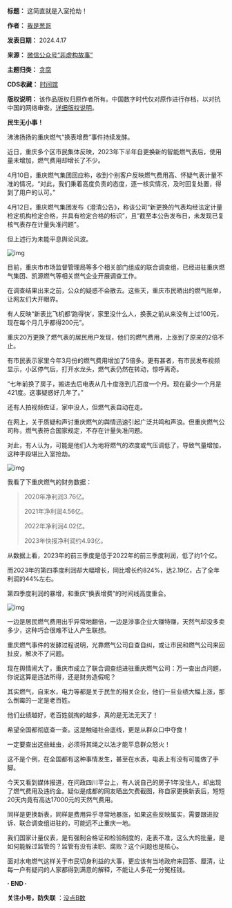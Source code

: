 

**标题：** 这简直就是入室抢劫！  

**作者：** [我是葱哥](https://chinadigitaltimes.net/space/非虚构故事)  

**发表日期：** 2024.4.17  

**来源：** [微信公众号“非虚构故事”](https://web.archive.org/web/https://mp.weixin.qq.com/s/stQOpkQDxab--HgWfgCPlA)  

**主题归类：** [贪腐](https://chinadigitaltimes.net/space/贪腐)  

**CDS收藏：** [时间馆](https://chinadigitaltimes.net/space/%E6%97%B6%E9%97%B4%E9%A6%86)  

**版权说明：** 该作品版权归原作者所有。中国数字时代仅对原作进行存档，以对抗中国的网络审查。[详细版权说明](https://chinadigitaltimes.net/chinese/copyright)。


**民生无小事！** 


沸沸扬扬的重庆燃气“换表增费”事件持续发酵。


近日，重庆多个区市民集体反映，2023年下半年自更换新的智能燃气表后，使用量未增加，燃气费用却增长了不少。


4月10日，重庆燃气集团回应称，收到个别客户反映燃气费用高、怀疑气表计量不准的情况，“对此，我们秉着高度负责的态度，逐一核实情况，及时回复处置，得到了用户的认可。”


4月12日，重庆燃气集团发布《澄清公告》，称该公司“新更换的气表均经法定计量检定机构检定合格，并具有检定合格的标识”，且“截至本公告发布日，未发现已复核气表存在计量失准问题”。


但上述行为未能平息舆论风波。


![img](https://chinadigitaltimes.net/chinese/files/2024/04/post-706934-661f4435157aa.png)


目前，重庆市市场监督管理局等多个相关部门组成的联合调查组，已经进驻重庆燃气集团、凯源燃气等相关燃气企业开展调查工作。


在调查结果出来之前，公众的疑惑不会散去。这些天，重庆市民晒出的燃气账单，让网友们大开眼界。


有人反映“新表比飞机都‘跑得快’，家里没什么人，换表之前从来没有上过100元，现在每个月几乎都得200元”。


重庆20万更换了燃气表的居民用户发现，他们的燃气费用，上涨到了原来的2倍不止。


有市民表示家里今年3月份的燃气费用增加了5倍多。更有甚者，有市民发布视频显示，小区停气后，打开水龙头，燃气表仍然在转动，惊呼离奇。


“七年前换了房子，搬进去后电表从几十度涨到几百度一个月。现在最少一个月是421度。这事疑惑好几年了。”


还有人拍视频佐证，家中没人，但燃气表自动在走。


在网上，关于质疑和声讨重庆燃气的舆情迅速引起广泛共鸣和声浪。但重庆燃气公司称，燃气表符合国家规定，不存在计量失准问题。


对此，有人认为，可能是他们人为地将燃气的浓度或气压调低了，导致气量增加，这种手段堪比入室抢劫。


![img](https://chinadigitaltimes.net/chinese/files/2024/04/post-706934-661f44351e1d1.)


我看了下重庆燃气的财务数据：



> 2020年净利润3.76亿。  
> 
> 2021年净利润4.56亿。  
> 
> 2022年净利润4.02亿。  
> 
> 2023年快报净利润约4.93亿。


从数据上看，2023年的前三季度是低于2022年的前三季度利润，低了约1个亿。


而2023年的第四季度利润却大幅增长，同比增长约824%，达2.19亿，占了全年利润的44%左右。


第四季度利润的暴增，和重庆“换表增费”的时间线高度重合。


![img](https://chinadigitaltimes.net/chinese/files/2024/04/post-706934-661f443527653.)


一边是居民燃气费用出乎异常地翻倍，一边是涉事企业大赚特赚，天然气却没多卖多少，这种巧合很难不让人产生联想。


重庆燃气事件的发酵过程说明，光靠燃气公司自查自纠，或让市民和燃气公司来回扯皮，解决不了问题。


现在舆情闹大了，重庆市成立了联合调查组进驻重庆燃气公司：万一查出点问题，你说这算是违法所得，还是财务造假呢？


其实燃气，自来水，电力等都是关于民生的相关企业，他们一旦业绩大幅上涨，那么倒霉的一定是老百姓。


他们业绩越好，老百姓就掏的越多，真的是无法无天了！


希望全国都彻底查一查。这是触碰社会底线，更是从群众口中夺食！


一定要查出这些蛀虫，必须将其绳之以法才能平息群众怒火！


这不是个例，在全国都有这种事情发生，甚至在水表，电表上有没有可能做了手脚。


今天又看到媒体报道，在问政四川平台上，有人说自己的房子1年没住人，却出现了燃气费用及违约金。疑似是成都的网友晒出欠费截图，称自家更换新表后，短短20天内竟有高达17000元的天然气费用。


同样是更换新表，同样是费用异乎寻常地暴涨，如果这些反映属实，需要跟进投诉、联合调查组进驻的，可能远不止重庆一地。


我们国家计量仪表，是有强制合格证和检验制度的，走表不准，这么大的批量，是如何能躲过监管的？监管有没有渎职、腐败？这个问题也是核心。


面对水电燃气这样关于市民切身利益的大事，更应该有当地政府来回答、厘清，让每一户有疑问的人家都得到满意的解释，不能让人多花一分冤枉钱。


**· END ·** 


**关注小号，防失联**  ：[没点B数](https://mp.weixin.qq.com/s/mJ5fZUWX158Ou_ehFoZdUw)

